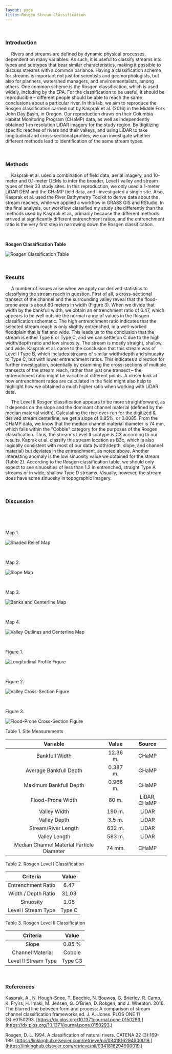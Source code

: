 ```yaml
---
layout: page
title: Rosgen Stream Classification
---
```


&ensp;

### Introduction

&emsp; Rivers and streams are defined by dynamic physical processes, dependent on many variables. As such, it is useful to classify streams into types and subtypes that bear similar characteristics, making it possible to discuss streams with a common parlance. Having a classification scheme for streams is important not just for scientists and geomorphologists, but also for planners, watershed managers, and environmentalists, among others. One common scheme is the Rosgen classification, which is used widely, including by the EPA. For the classification to be useful, it should be reproducible – different people should be able to reach the same conclusions about a particular river. In this lab, we aim to reproduce the Rosgen classification carried out by Kasprak et al. (2016) in the Middle Fork John Day Basin, in Oregon. Our reproduction draws on their Columbia Habitat Monitoring Program (CHaMP) data, as well as independently obtained 1-m resolution LiDAR imagery for the study region. By digitizing specific reaches of rivers and their valleys, and using LiDAR to take longitudinal and cross-sectional profiles, we can investigate whether different methods lead to identification of the same stream types.

&ensp; 

### Methods

&emsp; Kasprak et al. used a combination of field data, aerial imagery, and 10-meter and 0.1-meter DEMs to infer the broader, Level I valley and stream types of their 33 study sites. In this reproduction, we only used a 1-meter LiDAR DEM and the CHaMP field data, and I investigated a single site. Also, Kasprak et al. used the River Bathymetry Toolkit to derive data about the stream reaches, while we applied a workflow in GRASS GIS and RStudio. In the final analysis, our workflow classified my study site differently than the methods used by Kasprak et al., primarily because the different methods arrived at significantly different entrenchment ratios, and the entrenchment ratio is the very first step in narrowing down the Rosgen classification.

&ensp;

**Rosgen Classification Table**

![Rosgen Classification Table](/classtable.png)  

&emsp;

### Results

&emsp; A number of issues arise when we apply our derived statistics to classifying the stream reach in question. First of all, a cross-sectional transect of the channel and the surrounding valley reveal that the flood-prone area is about 80 meters in width (Figure 3). When we divide that width by the bankfull width, we obtain an entrenchment ratio of 6.47, which appears to be well outside the normal range of values in the Rosgen classification schematic. The high entrenchment ratio indicates that the selected stream reach is only slightly entrenched, in a well-worked floodplain that is flat and wide. This leads us to the conclusion that the stream is either Type E or Type C, and we can settle on C due to the high width/depth ratio and low sinuosity. The stream is mostly straight, shallow, and wide. Kasprak et al. came to the conclusion that this stream was of Level I Type B, which includes streams of similar width/depth and sinuosity to Type C, but with lower entrenchment ratios. This indicates a direction for further investigation, potentially by examining the cross-sections of multiple transects of the stream reach, rather than just one transect – the entrenchment ratio might be variable at different points. A closer look at how entrenchment ratios are calculated in the field might also help to highlight how we obtained a much higher ratio when working with LiDAR data.

&emsp; The Level II Rosgen classification appears to be more straightforward, as it depends on the slope and the dominant channel material (defined by the median material width). Calculating the rise-over-run for the digitized & derived stream centerline, we get a slope of 0.85%, or 0.0085. From the CHaMP data, we know that the median channel material diameter is 74 mm, which falls within the "Cobble" category for the purposes of the Rosgen classification. Thus, the stream's Level II subtype is C3 according to our results. Kaprak et al. classify this stream location as B3c, which is also logically consistent with most of our data (width/depth, slope, and channel material) but deviates in the entrenchment, as noted above. Another interesting anomaly is the low sinuosity value we obtained for the stream (Table 2). According to the Rosgen classification table, we should only expect to see sinuosities of less than 1.2 in entrenched, straight Type A streams or in wide, shallow Type D streams. Visually, however, the stream does have some sinuosity in topographic imagery.

&ensp;

### Discussion

&emsp;

&ensp;

Map 1.

![Shaded Relief Map](/hypsomap.png)  

&emsp;

Map 2.

![Slope Map](/slopemap.png)

&emsp;

Map 3.

![Banks and Centerline Map](/bankscentermap.png)

&emsp;

Map 4.

![Valley Outlines and Centerline Map](/valleycentermap.png)

&emsp;

Figure 1.

![Longitudinal Profile Figure](/longitudinalprofile.png)

&emsp;

Figure 2.

![Valley Cross-Section Figure](/crosssection1.png)

&emsp;

Figure 3.

![Flood-Prone Cross-Section Figure](/crosssection2.png)



Table 1. Site Measurements

| Variable | Value | Source |
| :-: | :-: | :-: |
| Bankfull Width | 12.36 m. | CHaMP |
| Average Bankfull Depth | 0.387 m. | CHaMP |
| Maximum Bankfull Depth | 0.966 m. | CHaMP |
| Flood-Prone Width | 80 m. | LiDAR, CHaMP |
| Valley Width | 190 m. | LiDAR |
| Valley Depth | 3.5 m. | LiDAR |
| Stream/River Length | 632 m. | LiDAR |
| Valley Length | 583 m. | LiDAR |
| Median Channel Material Particle Diameter | 74 mm. | CHaMP |


Table 2. Rosgen Level I Classification

| Criteria | Value |
| :-: | :-: |
| Entrenchment Ratio | 6.47 |
| Width / Depth Ratio | 31.03 |
| Sinuosity | 1.08 |
| Level I Stream Type | Type C |


Table 3. Rosgen Level II Classification

| Criteria | Value |
| :-: | :-: |
| Slope | 0.85 % |
| Channel Material | Cobble |
| Level II Stream Type | Type C3 |

&emsp;

### References

Kasprak, A., N. Hough-Snee, T. Beechie, N. Bouwes, G. Brierley, R. Camp, K. Fryirs, H. Imaki, M. Jensen, G. O’Brien, D. Rosgen, and J. Wheaton. 2016. The blurred line between form and process: A comparison of stream channel classification frameworks ed. J. A. Jones. PLOS ONE 11 (3):e0150293. [https://dx.plos.org/10.1371/journal.pone.0150293.](https://dx.plos.org/10.1371/journal.pone.0150293.)

Rosgen, D. L. 1994. A classification of natural rivers. CATENA 22 (3):169–199. [https://linkinghub.elsevier.com/retrieve/pii/0341816294900019.](https://linkinghub.elsevier.com/retrieve/pii/0341816294900019.)


